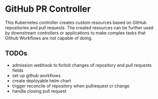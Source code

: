 # GitHub PR Controller

This Kubernetes controller creates custom resources based on GitHub repositories and pull requests.
The created resources can be  further used by downstream controllers or applications to make complex tasks that Github Workflows are not capable of doing.

## TODOs

- admission webhook to forbid changes of repository and pull requests fields
- set up github workflows
- create deployable helm chart
- trigger reconcile of repository when pullrequest cr change
- handle closing pull request
